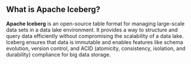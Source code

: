 ## What is Apache Iceberg?

**Apache Iceberg** is an open-source table format for managing large-scale data sets in a data lake environment. It provides a way to structure and query data efficiently without compromising the scalability of a data lake. Iceberg ensures that data is immutable and enables features like schema evolution, version control, and ACID (atomicity, consistency, isolation, and durability) compliance for big data storage.
